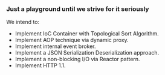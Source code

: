 ### Just a playground until we strive for it seriously

We intend to:
- Implement IoC Container with Topological Sort Algorithm.
- Implement AOP technique via dynamic proxy.
- Implement internal event broker.
- Implement a JSON Serialization Deserialization approach.
- Implement a non-blocking I/O via Reactor pattern.
- Implement HTTP 1.1.